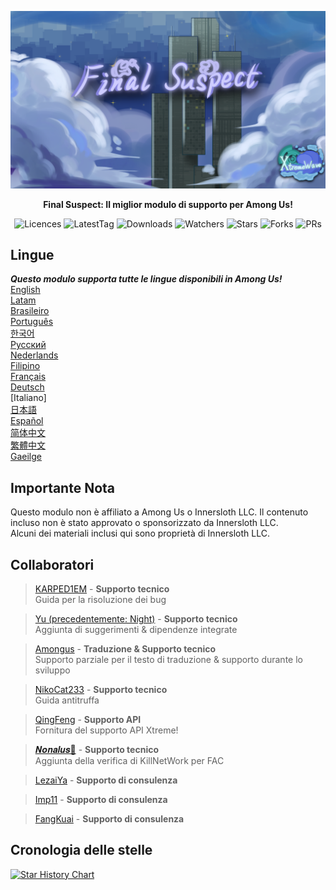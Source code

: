 ﻿<div align="center">

![FS-XW](Assets/LogoWithTeam.png)

**Final Suspect: Il miglior modulo di supporto per Among Us!**

<img src="https://badgen.net/github/license/XtremeWave/FinalSuspect" alt="Licences">
<img src="https://badgen.net/github/tag/XtremeWave/FinalSuspect" alt="LatestTag">
<img src="https://badgen.net/github/assets-dl/XtremeWave/FinalSuspect" alt="Downloads">
<img src="https://badgen.net/github/watchers/XtremeWave/FinalSuspect" alt="Watchers">
<img src="https://badgen.net/github/stars/XtremeWave/FinalSuspect/" alt="Stars">
<img src="https://badgen.net/github/forks/XtremeWave/FinalSuspect" alt="Forks">
<img src="https://badgen.net/github/prs/XtremeWave/FinalSuspect" alt="PRs">

</div>

## Lingue
***Questo modulo supporta tutte le lingue disponibili in Among Us!***<br>
[English](README.md) <br>
[Latam](README_es_LA.md)<br>
[Brasileiro](README_pt_BR.md)<br>
[Português](README_pt.md)<br>
[한국어](README_ko.md)<br>
[Русский](README_ru.md)<br>
[Nederlands](README_nl.md)<br>
[Filipino](README_tl.md)<br>
[Français](README_fr.md)<br>
[Deutsch](README_de.md)<br>
[Italiano]<br>
[日本語](README_ja.md)<br>
[Español](README_es.md)<br>
[简体中文](README_zh.md)<br>
[繁體中文](README_zh_CHT.md)<br>
[Gaeilge](README_ga.md)<br>

## Importante Nota
Questo modulo non è affiliato a Among Us o Innersloth LLC. Il contenuto incluso non è stato approvato o sponsorizzato da Innersloth LLC.<br>
Alcuni dei materiali inclusi qui sono proprietà di Innersloth LLC.

## Collaboratori
>[KARPED1EM](https://github.com/KARPED1EM) - **Supporto tecnico**<br>
>Guida per la risoluzione dei bug

>[Yu (precedentemente: Night)](https://github.com/Night-GUA) - **Supporto tecnico**<br>
>Aggiunta di suggerimenti & dipendenze integrate

>[Amongus](https://github.com/XiezibanWrite) - **Traduzione & Supporto tecnico**<br>
>Supporto parziale per il testo di traduzione & supporto durante lo sviluppo

>[NikoCat233](https://github.com/NikoCat233) - **Supporto tecnico**<br>
>Guida antitruffa

> [QingFeng](https://github.com/QingFeng-awa) - **Supporto API**<br>
>Fornitura del supporto API Xtreme!

>[𝑵𝒐𝒏𝒂𝒍𝒖𝒔🍥](https://github.com/Reborn5537) - **Supporto tecnico**<br>
>Aggiunta della verifica di KillNetWork per FAC

>[LezaiYa](https://github.com/LezaiYa1) - **Supporto di consulenza**

>[Imp11](https://github.com/dabao40) - **Supporto di consulenza**

>[FangKuai](https://github.com/FangKuaiYa) - **Supporto di consulenza**

## Cronologia delle stelle
[![Star History Chart](https://api.star-history.com/svg?repos=XtremeWave/FinalSuspect&type=Date)](https://star-history.com/#XtremeWave/FinalSuspect&Date)